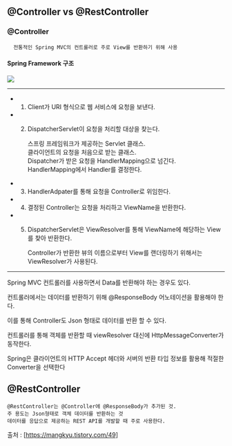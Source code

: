 ## @Controller vs @RestController
### @Controller
      전통적인 Spring MVC의 컨트롤러로 주로 View를 반환하기 위해 사용
#### Spring Framework 구조
 ![](https://img1.daumcdn.net/thumb/R1280x0/?scode=mtistory2&fname=https%3A%2F%2Fblog.kakaocdn.net%2Fdn%2Fb3McJC%2Fbtrx1IGcnGs%2F2iHFmw3bbqasfCJzwCKYuK%2Fimg.png)
 ***
 - 1. Client가 URI 형식으로 웹 서비스에 요청을 보낸다.
 - 2. DispatcherServlet이 요청을 처리할 대상을 찾는다.
   
      스프링 프레임워크가 제공하는 Servlet 클래스.   
      클라이언트의 요청을 처음으로 받는 클래스.   
      Dispatcher가 받은 요청을 HandlerMapping으로 넘긴다.   
      HandlerMapping에서 Handler를 결정한다.
      
 - 3. HandlerAdpater를 통해 요청을 Controller로 위임한다.
    
 - 4. 결정된 Controller는 요청을 처리하고 ViewName을 반환한다.
    
 - 5. DispatcherServlet은 ViewResolver를 통해 ViewName에 해당하는 View를 찾아 반환한다.
   
      Controller가 반환한 뷰의 이름으로부터 View를 랜더링하기 위해서는 ViewResolver가 사용된다.
***

  Spring MVC 컨트롤러를 사용하면서 Data를 반환해야 하는 경우도 있다.
  
  컨트롤러에서는 데이터를 반환하기 위해 @ResponseBody 어노테이션을 활용해야 한다. 
  
  이를 통해 Controller도 Json 형태로 데이터를 반환 할 수 있다.

  컨트롤러를 통해 객체를 반환할 때 viewResolver 대신에 HttpMessageConverter가 동작한다.

  Spring은 클라이언트의 HTTP Accept 헤더와 서버의 반환 타입 정보를 활용해 적절한 Converter을 선택한다

## @RestController
    @RestController는 @Controller에 @ResponseBody가 추가된 것.
    주 용도는 Json형태로 객체 데이터를 반환하는 것
    데이터를 응답으로 제공하는 REST API를 개발할 때 주로 사용한다.
    

출처 : [https://mangkyu.tistory.com/49]
